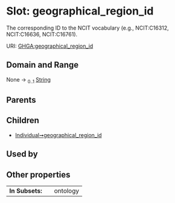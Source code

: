 
# Slot: geographical_region_id


The corresponding ID to the NCIT vocabulary (e.g., NCIT:C16312, NCIT:C16636, NCIT:C16761).

URI: [GHGA:geographical_region_id](https://w3id.org/GHGA/geographical_region_id)


## Domain and Range

None &#8594;  <sub>0..1</sub> [String](types/String.md)

## Parents


## Children

 *  [Individual➞geographical_region_id](Individual_geographical_region_id.md)

## Used by


## Other properties

|  |  |  |
| --- | --- | --- |
| **In Subsets:** | | ontology |

